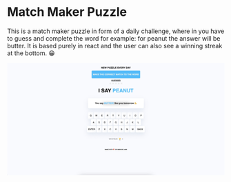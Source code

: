 # Match Maker Puzzle

This is a match maker puzzle in form of a daily challenge, where in you have to guess and complete the word for example: for peanut the answer will be butter. It is based purely in react and the user can also see a winning streak at the bottom. 😁

![1720073756253](image/README/1720073756253.png)
